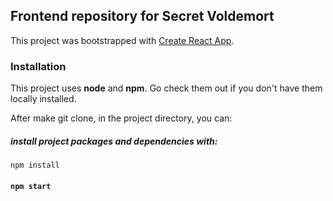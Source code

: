 ## Frontend repository for Secret Voldemort


This project was bootstrapped with [Create React App](https://github.com/facebook/create-react-app).


### Installation
This project uses **node** and **npm**. Go check them out if you don't have them locally installed.




After make git clone, in the project directory, you can:

##### install project packages and dependencies with:
 `npm install`
 
#### `npm start`



